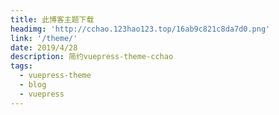 ```yaml
---
title: 此博客主题下载
headimg: 'http://cchao.123hao123.top/16ab9c821c8da7d0.png'
link: '/theme/'
date: 2019/4/28
description: 简约vuepress-theme-cchao
tags:
  - vuepress-theme
  - blog
  - vuepress
---
```

